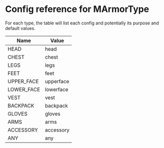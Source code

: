 # Config reference for MArmorType

For each type, the table will list each config and potentially its purpose and default values.

| Name       | Value     |
|------------|-----------|
| HEAD       | head      |
| CHEST      | chest     |
| LEGS       | legs      |
| FEET       | feet      |
| UPPER_FACE | upperface |
| LOWER_FACE | lowerface |
| VEST       | vest      |
| BACKPACK   | backpack  |
| GLOVES     | gloves    |
| ARMS       | arms      |
| ACCESSORY  | accessory |
| ANY        | any       |